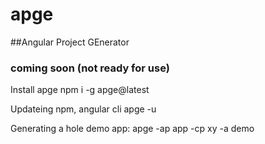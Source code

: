 # apge
##Angular Project GEnerator 

### coming soon  (not ready for use)

Install apge
npm i -g apge@latest

Updateing npm, angular cli
apge -u 

Generating a hole demo app:
apge -ap app -cp xy -a demo

